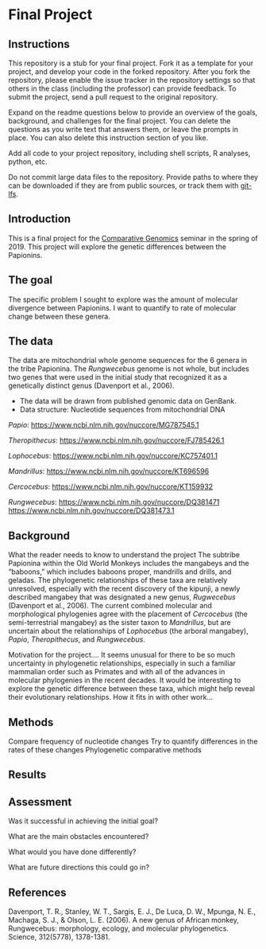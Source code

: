 # Final Project

## Instructions

This repository is a stub for your final project. Fork it as a template for your project, and develop your code in the forked repository. After you fork the repository, please enable the issue tracker in the repository settings so that others in the class (including the professor) can provide feedback. To submit the project, send a pull request to the original repository.

Expand on the readme questions below to provide an overview of the goals, background, and challenges for the final project. You can delete the questions as you write text that answers them, or leave the prompts in place. You can also delete this instruction section of you like.

Add all code to your project repository, including shell scripts, R analyses, python, etc.

Do not commit large data files to the repository. Provide paths to where they can be downloaded if they
are from public sources, or track them with [git-lfs](https://git-lfs.github.com).

## Introduction

This is a final project for the [Comparative Genomics](https://github.com/Yale-EEB723/syllabus) seminar in the spring of 2019. This project will explore the genetic differences between the Papionins.

## The goal

The specific problem I sought to explore was the amount of molecular divergence between Papionins. I want to quantify to rate of molecular change between these genera.

## The data

The data are mitochondrial whole genome sequences for the 6 genera in the tribe Papionina. The *Rungwecebus* genome is not whole, but includes two genes that were used in the initial study that recognized it as a genetically distinct genus (Davenport et al., 2006).

- The data will be drawn from published genomic data on GenBank.
- Data structure: Nucleotide sequences from mitochondrial DNA

*Papio*: https://www.ncbi.nlm.nih.gov/nuccore/MG787545.1

*Theropithecus*: https://www.ncbi.nlm.nih.gov/nuccore/FJ785426.1

*Lophocebus*: https://www.ncbi.nlm.nih.gov/nuccore/KC757401.1

*Mandrillus*: https://www.ncbi.nlm.nih.gov/nuccore/KT696596

*Cercocebus*: https://www.ncbi.nlm.nih.gov/nuccore/KT159932

*Rungwecebus*: https://www.ncbi.nlm.nih.gov/nuccore/DQ381471  
https://www.ncbi.nlm.nih.gov/nuccore/DQ381473.1

## Background
What the reader needs to know to understand the project
The subtribe Papionina within the Old World Monkeys includes the mangabeys and the “baboons,” which includes baboons proper, mandrills and drills, and geladas. The phylogenetic relationships of these taxa are relatively unresolved, especially with the recent discovery of the kipunji, a newly described mangabey that was designated a new genus, *Rugwecebus* (Davenport et al., 2006). The current combined molecular and morphological phylogenies agree with the placement of *Cercocebus* (the semi-terrestrial mangabey) as the sister taxon to *Mandrillus*, but are uncertain about the relationships of *Lophocebus* (the arboral mangabey), *Papio*, *Theropithecus*, and *Rungwecebus*.


Motivation for the project....
It seems unusual for there to be so much uncertainty in phylogenetic relationships, especially in such a familiar mammalian order such as Primates and with all of the advances in molecular phylogenies in the recent decades. It would be interesting to explore the genetic difference between these taxa, which might help reveal their evolutionary relationships.
How it fits in with other work...


## Methods
Compare frequency of nucleotide changes
Try to quantify differences in the rates of these changes
Phylogenetic comparative methods


## Results


## Assessment

Was it successful in achieving the initial goal?

What are the main obstacles encountered?

What would you have done differently?

What are future directions this could go in?

## References
Davenport, T. R., Stanley, W. T., Sargis, E. J., De Luca, D. W., Mpunga, N. E., Machaga, S. J., & Olson, L. E. (2006). A new genus of African monkey, Rungwecebus: morphology, ecology, and molecular phylogenetics. Science, 312(5778), 1378-1381.
